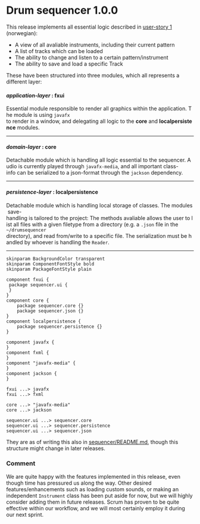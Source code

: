 # Drum sequencer 1.0.0

This release implements all essential logic described in [user-story 1](./../../brukerhistorier.md) (norwegian):

- A view of all avaliable instruments, including their current pattern
- A list of tracks which can be loaded
- The ability to change and listen to a certain pattern/instrument
- The ability to save and load a specific Track

These have been structured into three modules, which all represents a different layer:

#### *application-layer* : fxui

Essential module responsible to render all graphics within the application. The module is using `javafx` to render in a window, and delegating all logic to the **core** and **localpersistence** modules.

---

#### *domain-layer* : core

Detachable module which is handling all logic essential to the sequencer. Audio is currently played through `javafx-media`, and all important class-info can be serialized to a json-format through the `jackson` dependency.

---

#### *persistence-layer* : localpersistence

Detachable module which is handling local storage of classes. The modules save-handling is tailored to the project: The methods avaliable allows the user to list all files with a given filetype from a directory (e.g. a `.json` file in the `~/drumsequencer` directory), and read from/write to a specific file. The serialization must be handled by whoever is handling the `Reader`.

---

```plantuml
skinparam BackgroundColor transparent
skinparam ComponentFontStyle bold
skinparam PackageFontStyle plain

component fxui {
 package sequencer.ui {
 }
}
component core {
    package sequencer.core {}
    package sequencer.json {}
}
component localpersistence {
    package sequencer.persistence {}
}

component javafx {
}
component fxml {
}
component "javafx-media" {
}
component jackson {
}

fxui ...> javafx
fxui ...> fxml

core ...> "javafx-media"
core ...> jackson

sequencer.ui ...> sequencer.core
sequencer.ui ...> sequencer.persistence
sequencer.ui ...> sequencer.json
```

They are as of writing this also in [sequencer/README.md](./../../sequencer), though this structure might change in later releases.

### Comment

We are quite happy with the features implemented in this release, even though time has pressured us along the way. Other desired features/enhancements such as loading custom sounds, or making an independent `Instrument` class has been put aside for now, but we will highly consider adding them in future releases. Scrum has proven to be quite effective within our workflow, and we will most certainly employ it during our next sprint.
